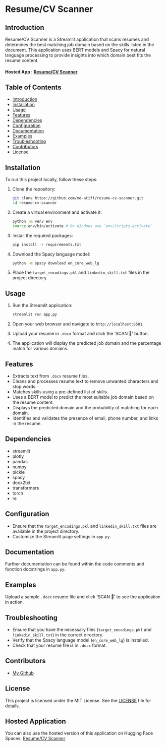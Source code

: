 # Resume/CV Scanner

## Introduction
Resume/CV Scanner is a Streamlit application that scans resumes and determines the best matching job domain based on the skills listed in the document. This application uses BERT models and Spacy for natural language processing to provide insights into which domain best fits the resume content.

#### Hosted App : [Resume/CV Scanner](https://huggingface.co/spaces/liberatoratif/CareerMatcher)

## Table of Contents
- [Introduction](#introduction)
- [Installation](#installation)
- [Usage](#usage)
- [Features](#features)
- [Dependencies](#dependencies)
- [Configuration](#configuration)
- [Documentation](#documentation)
- [Examples](#examples)
- [Troubleshooting](#troubleshooting)
- [Contributors](#contributors)
- [License](#license)

## Installation
To run this project locally, follow these steps:

1. Clone the repository:
    ```bash
    git clone https://github.com/mo-atiff/resume-cv-scanner.git
    cd resume-cv-scanner
    ```

2. Create a virtual environment and activate it:
    ```bash
    python -m venv env
    source env/bin/activate # On Windows use `env\Scripts\activate`
    ```

3. Install the required packages:
    ```bash
    pip install -r requirements.txt
    ```

4. Download the Spacy language model:
    ```bash
    python -m spacy download en_core_web_lg
    ```

5. Place the `target_encodings.pkl` and `linkedin_skill.txt` files in the project directory.

## Usage
1. Run the Streamlit application:
    ```bash
    streamlit run app.py
    ```

2. Open your web browser and navigate to `http://localhost:8501`.

3. Upload your resume in `.docx` format and click the 'SCAN 📝' button.

4. The application will display the predicted job domain and the percentage match for various domains.

## Features
- Extracts text from `.docx` resume files.
- Cleans and processes resume text to remove unwanted characters and stop words.
- Matches skills using a pre-defined list of skills.
- Uses a BERT model to predict the most suitable job domain based on the resume content.
- Displays the predicted domain and the probability of matching for each domain.
- Identifies and validates the presence of email, phone number, and links in the resume.

## Dependencies
- streamlit
- plotly
- pandas
- numpy
- pickle
- spacy
- docx2txt
- transformers
- torch
- re

## Configuration
- Ensure that the `target_encodings.pkl` and `linkedin_skill.txt` files are available in the project directory.
- Customize the Streamlit page settings in `app.py`.

## Documentation
Further documentation can be found within the code comments and function docstrings in `app.py`.

## Examples
Upload a sample `.docx` resume file and click 'SCAN 📝' to see the application in action.

## Troubleshooting
- Ensure that you have the necessary files (`target_encodings.pkl` and `linkedin_skill.txt`) in the correct directory.
- Verify that the Spacy language model (`en_core_web_lg`) is installed.
- Check that your resume file is in `.docx` format.

## Contributors
- [My Github](https://github.com/mo-atiff)

## License
This project is licensed under the MIT License. See the [LICENSE](LICENSE) file for details.

## Hosted Application
You can also use the hosted version of this application on Hugging Face Spaces: [Resume/CV Scanner](https://huggingface.co/spaces/liberatoratif/CareerMatcher)
